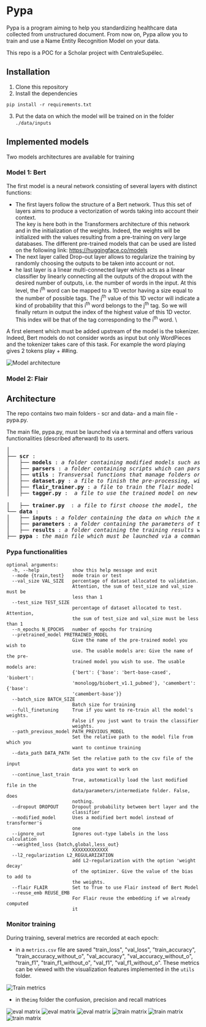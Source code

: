 # Pypa

Pypa is a program aiming to help you standardizing healthcare data collected from unstructured document. From now on, Pypa allow you to train and use a Name Entity Recognition Model on your data. 

This repo is a POC for a Scholar project with CentraleSupélec. 

## Installation 

1. Clone this repository
2. Install the dependencies

```
pip install -r requirements.txt
```
3. Put the data on which the model will be trained on in the folder `./data/inputs`

## Implemented models 

Two models architectures are available for training

### Model 1: Bert

The first model is a neural network consisting of several layers with distinct functions: 
- The first layers follow the structure of a Bert network. Thus this set of layers aims to produce a vectorization of words taking into account their context. \
The key is here both in the Transformers architecture of this network and in the initialization of the weights. Indeed, the weights will be initialized with the values resulting from a pre-training on very large databases. The different pre-trained models that can be used are listed on the following link: https://huggingface.co/models
- The next layer called Drop-out layer allows to regularize the training by randomly choosing the outputs to be taken into account or not.
- he last layer is a linear multi-connected layer which acts as a linear classifier by linearly connecting all the outputs of the dropout with the desired number of outputs, i.e. the number of words in the input. At this level, the i<sup>th</sup> word can be mapped to a 1D vector having a size equal to the number of possible tags. The j<sup>th</sup> value of this 1D vector will indicate a kind of probability that this i<sup>th</sup> word belongs to the j<sup>th</sup> tag. So we will finally return in output the index of the highest value of this 1D vector. This index will be that of the tag corresponding to the i<sup>th</sup> word. \

A first element which must be added upstream of the model is the tokenizer. Indeed, Bert models do not consider words as input but only WordPieces and the tokenizer takes care of this task. For example the word playing gives 2 tokens play + ##ing.

![Model architecture](/data/readme/model_architecture.png)

### Model 2: Flair


## Architecture 

The repo contains two main folders - scr and data- and a main file - pypa.py. 

The main file, pypa.py, must be launched via a terminal and offers various functionalities (described afterward) to its users. 

<pre>
│
├── <b>scr</b> : <i></i>
│   ├── <b>models</b> : <i>a folder containing modified models such as bert in order to be able to change the loss, among other things</i>
│   ├── <b>parsers</b> : <i>a folder containing scripts which can parse respectively the 2006, 2009 and 2014 dataset of n2c2</i>
│   ├── <b>utils</b> : <i>Transversal functions that manage folders or the display of metrics, for example</i>
│   ├── <b>dataset.py</b> : <i>a file to finish the pre-processing, with tasks such as creating the batches</i>
│   ├── <b>flair_trainer.py</b> : <i>a file to train the flair model</i>
│   ├── <b>tagger.py</b> : <i> a file to use the trained model on new data and to save the results obtained.
</i>
│   ├── <b>trainer.py </b> : <i>a file to first choose the model, the optimizer, the loss function and the update frequence, and then train the model</i>
└── <b>data</b> : <i></i>
│   ├── <b>inputs</b> : <i>a folder containing the data on which the models will be trained</i>
│   ├── <b>parameters</b> : <i>a folder containing the parameters of the selected model(s) that can be used for prediction</i>
│   ├── <b>results</b> : <i>a folder containing the training results with a csv file, the recall and precision matrix and an intermediate folder that contains intermediate backups of the templates in .pt format</i>
├── <b>pypa</b> : <i>the main file which must be launched via a command terminal and that offers different functionalities to its users such as the choice of the loss function</i>
</pre>

### Pypa functionalities

```
optional arguments:
  -h, --help            show this help message and exit
  --mode {train,test}   mode train or test
  --val_size VAL_SIZE   percentage of dataset allocated to validation.
                        Attention, the sum of test_size and val_size must be
                        less than 1
  --test_size TEST_SIZE
                        percentage of dataset allocated to test. Attention,
                        the sum of test_size and val_size must be less than 1
  --n_epochs N_EPOCHS   number of epochs for training
  --pretrained_model PRETRAINED_MODEL
                        Give the name of the pre-trained model you wish to
                        use. The usable models are: Give the name of the pre-
                        trained model you wish to use. The usable models are:
                        {'bert': {'base': 'bert-base-cased', 'biobert':
                        'monologg/biobert_v1.1_pubmed'}, 'camembert': {'base':
                        'camembert-base'}}
  --batch_size BATCH_SIZE
                        Batch size for training
  --full_finetuning     True if you want to re-train all the model's weights.
                        False if you just want to train the classifier
                        weights.
  --path_previous_model PATH_PREVIOUS_MODEL
                        Set the relative path to the model file from which you
                        want to continue training
  --data_path DATA_PATH
                        Set the relative path to the csv file of the input
                        data you want to work on
  --continue_last_train
                        True, automatically load the last modified file in the
                        data/parameters/intermediate folder. False, does
                        nothing.
  --dropout DROPOUT     Dropout probability between bert layer and the
                        classifier
  --modified_model      Uses a modified bert model instead of transformer's
                        one
  --ignore_out          Ignores out-type labels in the loss calculation
  --weighted_loss {batch,global,less_out}
                        XXXXXXXXXXXXX
  --l2_regularization L2_REGULARIZATION
                        add L2-regularization with the option 'weight decay'
                        of the optimizer. Give the value of the bias to add to
                        the weights.
  --flair FLAIR         Set to True to use Flair instead of Bert Model
  --reuse_emb REUSE_EMB
                        For Flair reuse the embedding if we already computed
                        it
```


### Monitor training

During training, several metrics are recorded at each epoch: 
- in a `metrics.csv` file are saved "train_loss", "val_loss", "train_accuracy", "train_accuracy_without_o", "val_accuracy", "val_accuracy_without_o", "train_f1", "train_f1_without_o", "val_f1", "val_f1_without_o". These metrics can be viewed with the visualization features implemented in the `utils` folder.

![Train metrics](/data/readme/train_metrics.png)


- in the`img` folder the confusion, precision and recall matrices

![eval matrix](/data/readme/20200407_104735_eval_confusion_matrix_epoch_10.png)
![eval matrix](/data/readme/20200407_104735_eval_precision_matrix_epoch_10.png)
![eval matrix](/data/readme/20200407_104735_eval_recall_matrix_epoch_10.png)
![train matrix](/data/readme/20200407_104735_train_confusion_matrix_epoch_10.png)
![train matrix](/data/readme/20200407_104735_train_precision_matrix_epoch_10.png)
![train matrix](/data/readme/20200407_104735_train_recall_matrix_epoch_10.png)
